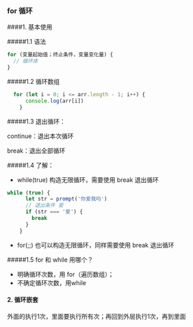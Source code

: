 ### for 循环

####1. 基本使用

#####1.1 语法

```javascript
for (变量起始值；终止条件，变量变化量) {
  // 循环体
}
```

#####1.2 循环数组

```javascript
  for (let i = 0; i <= arr.length - 1; i++) {
      console.log(arr[i])
    }
```

#####1.3 退出循环：

continue：退出本次循环

break：退出全部循环

#####1.4 了解：

- while(true) 构造无限循环，需要使用 break 退出循环

```javascript
while (true) {
      let str = prompt('你爱我吗')
      // 退出条件 爱
      if (str === '爱') {
        break
      }
    }
```

- for(;;) 也可以构造无限循环，同样需要使用 break 退出循环

#####1.5 for 和 while 用哪个？

- 明确循环次数，用 for（遍历数组）；
- 不确定循环次数，用while



#### 2. 循环嵌套

 外面的执行1次，里面要执行所有次；再回到外层执行1次，再到里面

